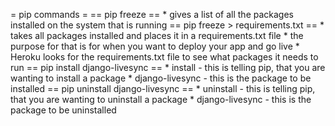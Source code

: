 
= pip commands =
== pip freeze ==
	* gives a list of all the packages installed on the system that is running
== pip freeze > requirements.txt ==
	* takes all packages installed and places it in a requirements.txt file
	* the purpose for that is for when you want to deploy your app and go live
	* Heroku looks for the requirements.txt file to see what packages it needs to run
== pip install django-livesync ==
	* install - this is telling pip, that you are wanting to install a package
	* django-livesync - this is the package to be installed
== pip uninstall django-livesync ==
	* uninstall - this is telling pip, that you are wanting to uninstall a package
	* django-livesync - this is the package to be uninstalled
